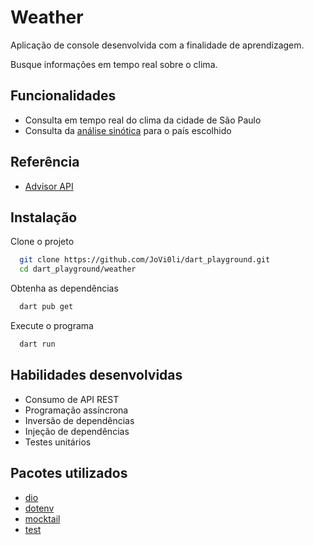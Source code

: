 
# Weather

Aplicação de console desenvolvida com a finalidade de aprendizagem.  
  
Busque informações em tempo real sobre o clima.  

## Funcionalidades

- Consulta em tempo real do clima da cidade de São Paulo
- Consulta da [análise sinótica](https://pt.wikipedia.org/wiki/Meteorologia_sin%C3%B3tica) para o país escolhido


## Referência

 - [Advisor API](https://advisor.climatempo.com.br/)



## Instalação

Clone o projeto
```bash
  git clone https://github.com/JoVi0li/dart_playground.git
  cd dart_playground/weather
```

Obtenha as dependências
```bash
  dart pub get
```

Execute o programa
```bash
  dart run
```
    
## Habilidades desenvolvidas

 - Consumo de API REST
 - Programação assíncrona
 - Inversão de dependências
 - Injeção de dependências
 - Testes unitários

## Pacotes utilizados
 - [dio](https://pub.dev/packages/dio)
 - [dotenv](https://pub.dev/packages/dotenv)
 - [mocktail](https://pub.dev/packages/mocktail)
 - [test](https://pub.dev/packages/test)

